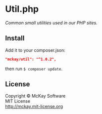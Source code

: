 # Util.php

_Common small utilities used in our PHP sites._

## Install

Add it to your composer.json:

```json
"mckay/util": "^1.0.2",
```

then run `$ composer update`.

## License

Copyright © McKay Software  
MIT License  
http://mckay.mit-license.org
